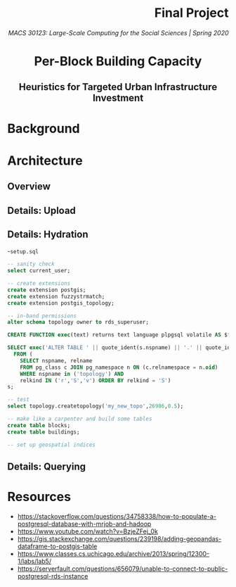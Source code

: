 <h1 align="right">Final Project</h1>
<h6 align="right">MACS 30123: Large-Scale Computing for the Social Sciences | Spring 2020</h6>

<h1 align="center">Per-Block Building Capacity</h1>
<h2 align="center">Heuristics for Targeted Urban Infrastructure Investment</h2>

# Background 

# Architecture

## Overview

## Details: Upload

## Details: Hydration

-`setup.sql`
```SQL
-- sanity check 
select current_user;

-- create extensions
create extension postgis;
create extension fuzzystrmatch;
create extension postgis_topology;

-- in-band permissions
alter schema topology owner to rds_superuser;

CREATE FUNCTION exec(text) returns text language plpgsql volatile AS $f$ BEGIN EXECUTE $1; RETURN $1; END; $f$;

SELECT exec('ALTER TABLE ' || quote_ident(s.nspname) || '.' || quote_ident(s.relname) || ' OWNER TO rds_superuser;')
  FROM (
    SELECT nspname, relname
    FROM pg_class c JOIN pg_namespace n ON (c.relnamespace = n.oid) 
    WHERE nspname in ('topology') AND
    relkind IN ('r','S','v') ORDER BY relkind = 'S')
s; 

-- test 
select topology.createtopology('my_new_topo',26986,0.5);

-- make like a carpenter and build some tables 
create table blocks; 
create table buildings;

-- set up geospatial indices 
```

## Details: Querying

# Resources
- https://stackoverflow.com/questions/34758338/how-to-populate-a-postgresql-database-with-mrjob-and-hadoop
- https://www.youtube.com/watch?v=BzjeZFej_0k
- https://gis.stackexchange.com/questions/239198/adding-geopandas-dataframe-to-postgis-table
- https://www.classes.cs.uchicago.edu/archive/2013/spring/12300-1/labs/lab5/
- https://serverfault.com/questions/656079/unable-to-connect-to-public-postgresql-rds-instance
